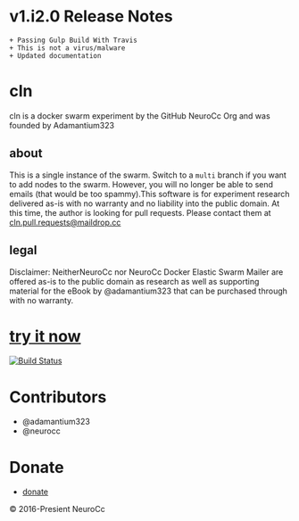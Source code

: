 # v1.i2.0 Release Notes
	+ Passing Gulp Build With Travis
	+ This is not a virus/malware
	+ Updated documentation

# cln
cln is a docker swarm experiment by the GitHub NeuroCc Org and was founded by Adamantium323

## about
This is a single instance of the swarm.  Switch to a ``multi`` branch if you want to add nodes to the swarm.  However, you will no longer be able to send emails (that would be too spammy).This software is for experiment research delivered as-is with no warranty and no liability into the public domain.  At this time, the author is looking for pull requests.  Please contact them at cln.pull.requests@maildrop.cc  

## legal
Disclaimer: NeitherNeuroCc nor NeuroCc Docker Elastic Swarm Mailer are offered as-is to the public domain as research as well as supporting material for the eBook by @adamantium323 that can be purchased through with no warranty.

# [try it now](https://neurocc.github.io/cln)

[![Build Status](https://travis-ci.org/NeuroCc/cln.svg?branch=master)](https://travis-ci.org/NeuroCc/cln)

# Contributors
 + @adamantium323
 + @neurocc

 # Donate
  + [donate](https://gratipay.com/~adamantium323/)

&copy; 2016-Presient NeuroCc
